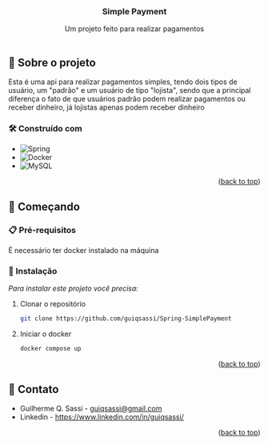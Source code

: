 
<a id="readme-top"></a>


<!-- PROJECT LOGO -->
<br />
<div align="center">

  <h3 align="center">Simple Payment</h3>

  <p align="center">
    Um projeto feito para realizar pagamentos
    <br />
    <br />
  </p>
</div>


<!-- ABOUT THE PROJECT -->
## 📌 Sobre o projeto
  Esta é uma api para realizar pagamentos simples, tendo dois tipos de usuário, um "padrão" e um usuário de tipo "lojista", sendo que a principal diferença o fato de que usuários padrão podem realizar pagamentos ou receber dinheiro, já lojistas apenas podem receber dinheiro 


### 🛠️ Construído com

* ![Spring](https://img.shields.io/badge/spring-%236DB33F.svg?style=for-the-badge&logo=spring&logoColor=white)
* ![Docker](https://img.shields.io/badge/docker-%230db7ed.svg?style=for-the-badge&logo=docker&logoColor=white)
* ![MySQL](https://img.shields.io/badge/mysql-4479A1.svg?style=for-the-badge&logo=mysql&logoColor=white)

<p align="right">(<a href="#readme-top">back to top</a>)</p>



<!-- GETTING STARTED -->
## 🚀 Começando

### 📋 Pré-requisitos

  É necessário ter docker instalado na máquina 

### 🔧 Instalação

_Para instalar este projeto você precisa:_

1. Clonar o repositório
   ```sh
   git clone https://github.com/guiqsassi/Spring-SimplePayment
   ```
2. Iniciar o docker
   ```sh
   docker compose up
   ```

<p align="right">(<a href="#readme-top">back to top</a>)</p>




<!-- CONTACT -->
## 💬 Contato

* Guilherme Q. Sassi - guiqsassi@gmail.com
* Linkedin - https://www.linkedin.com/in/guiqsassi/

<p align="right">(<a href="#readme-top">back to top</a>)</p>


